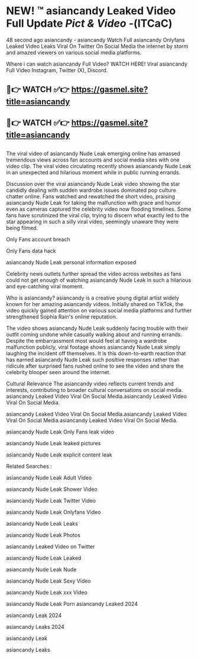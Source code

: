 # NEW! ™ asiancandy Leaked Video Full Update *Pict & Video* -(lTCaC)
48 second ago asiancandy - asiancandy Watch Full asiancandy Onlyfans Leaked Video Leaks Viral On Twitter On Social Media the internet by storm and amazed viewers on various social media platforms.

Where i can watch asiancandy Full Video? WATCH HERE! Viral asiancandy Full Video Instagram, Twitter (X), Discord.

## 🔴👉 WATCH ✅👉 https://gasmel.site?title=asiancandy
## 🔴👉 WATCH ✅👉 https://gasmel.site?title=asiancandy
##

The viral video of asiancandy Nude Leak emerging online has amassed tremendous views across fan accounts and social media sites with one video clip. The viral video circulating recently shows asiancandy Nude Leak in an unexpected and hilarious moment while in public running errands.


Discussion over the viral asiancandy Nude Leak video showing the star candidly dealing with sudden wardrobe issues dominated pop culture chatter online. Fans watched and rewatched the short video, praising asiancandy Nude Leak for taking the malfunction with grace and humor even as cameras captured the celebrity video now flooding timelines. Some fans have scrutinized the viral clip, trying to discern what exactly led to the star appearing in such a silly viral video, seemingly unaware they were being filmed.


Only Fans account breach

Only Fans data hack

asiancandy Nude Leak personal information exposed

Celebrity news outlets further spread the video across websites as fans could not get enough of watching asiancandy Nude Leak in such a hilarious and eye-catching viral moment.


Who is asiancandy? asiancandy is a creative young digital artist widely known for her amazing asiancandy videos. Initially shared on TikTok, the video quickly gained attention on various social media platforms and further strengthened Sophia Rain's online reputation.

The video shows asiancandy Nude Leak suddenly facing trouble with their outfit coming undone while casually walking about and running errands. Despite the embarrassment most would feel at having a wardrobe malfunction publicly, viral footage shows asiancandy Nude Leak simply laughing the incident off themselves. It is this down-to-earth reaction that has earned asiancandy Nude Leak such positive responses rather than ridicule after surprised fans rushed online to see the video and share the celebrity blooper seen around the internet.

Cultural Relevance The asiancandy video reflects current trends and interests, contributing to broader cultural conversations on social media.
asiancandy Leaked Video Viral On Social Media.asiancandy Leaked Video Viral On Social Media.

asiancandy Leaked Video Viral On Social Media.asiancandy Leaked Video Viral On Social Media.asiancandy Leaked Video Viral On Social Media.

asiancandy Nude Leak Only Fans leak video

asiancandy Nude Leak leaked pictures

asiancandy Nude Leak explicit content leak

Related Searches :


asiancandy Nude Leak Adult Video

asiancandy Nude Leak Shower Video

asiancandy Nude Leak Twitter Video

asiancandy Nude Leak Onlyfans Video

asiancandy Nude Leak Leaks

asiancandy Nude Leak Photos

asiancandy Leaked Video on Twitter

asiancandy Nude Leak Leaked

asiancandy Nude Leak Nude

asiancandy Nude Leak Sexy Video

asiancandy Nude Leak xxx Video

asiancandy Nude Leak Porn
asiancandy Leaked 2024

asiancandy Leak 2024

asiancandy Leaks 2024

asiancandy Leak

asiancandy Leaks

